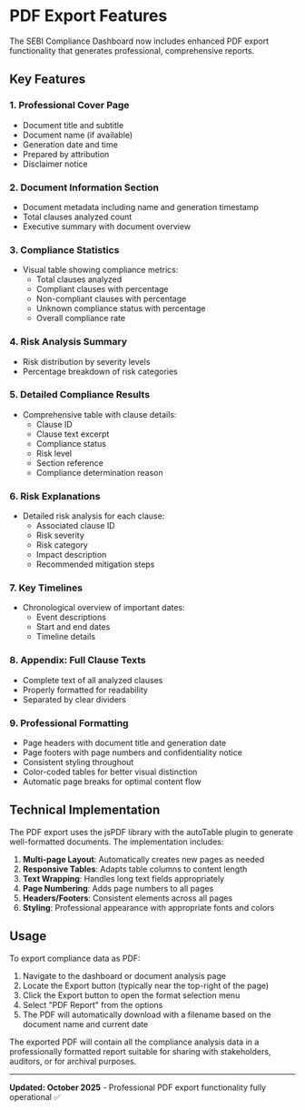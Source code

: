 # PDF Export Features

The SEBI Compliance Dashboard now includes enhanced PDF export functionality that generates professional, comprehensive reports.

## Key Features

### 1. Professional Cover Page
- Document title and subtitle
- Document name (if available)
- Generation date and time
- Prepared by attribution
- Disclaimer notice

### 2. Document Information Section
- Document metadata including name and generation timestamp
- Total clauses analyzed count
- Executive summary with document overview

### 3. Compliance Statistics
- Visual table showing compliance metrics:
  - Total clauses analyzed
  - Compliant clauses with percentage
  - Non-compliant clauses with percentage
  - Unknown compliance status with percentage
  - Overall compliance rate

### 4. Risk Analysis Summary
- Risk distribution by severity levels
- Percentage breakdown of risk categories

### 5. Detailed Compliance Results
- Comprehensive table with clause details:
  - Clause ID
  - Clause text excerpt
  - Compliance status
  - Risk level
  - Section reference
  - Compliance determination reason

### 6. Risk Explanations
- Detailed risk analysis for each clause:
  - Associated clause ID
  - Risk severity
  - Risk category
  - Impact description
  - Recommended mitigation steps

### 7. Key Timelines
- Chronological overview of important dates:
  - Event descriptions
  - Start and end dates
  - Timeline details

### 8. Appendix: Full Clause Texts
- Complete text of all analyzed clauses
- Properly formatted for readability
- Separated by clear dividers

### 9. Professional Formatting
- Page headers with document title and generation date
- Page footers with page numbers and confidentiality notice
- Consistent styling throughout
- Color-coded tables for better visual distinction
- Automatic page breaks for optimal content flow

## Technical Implementation

The PDF export uses the jsPDF library with the autoTable plugin to generate well-formatted documents. The implementation includes:

1. **Multi-page Layout**: Automatically creates new pages as needed
2. **Responsive Tables**: Adapts table columns to content length
3. **Text Wrapping**: Handles long text fields appropriately
4. **Page Numbering**: Adds page numbers to all pages
5. **Headers/Footers**: Consistent elements across all pages
6. **Styling**: Professional appearance with appropriate fonts and colors

## Usage

To export compliance data as PDF:

1. Navigate to the dashboard or document analysis page
2. Locate the Export button (typically near the top-right of the page)
3. Click the Export button to open the format selection menu
4. Select "PDF Report" from the options
5. The PDF will automatically download with a filename based on the document name and current date

The exported PDF will contain all the compliance analysis data in a professionally formatted report suitable for sharing with stakeholders, auditors, or for archival purposes.

---

**Updated: October 2025** - Professional PDF export functionality fully operational ✅